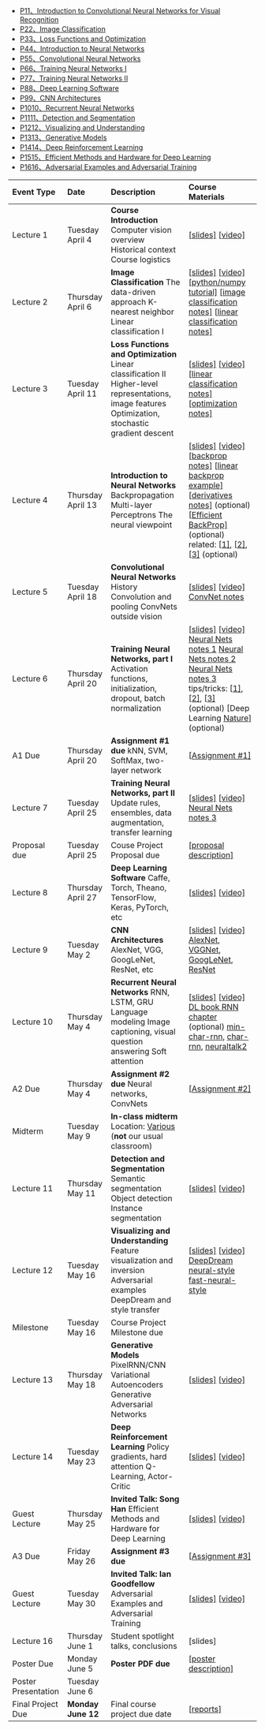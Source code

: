 - [P11、Introduction to Convolutional Neural Networks for Visual Recognition](https://www.bilibili.com/video/av13260183/?p=1)
- [P22、Image Classification](https://www.bilibili.com/video/av13260183/?p=2)
- [P33、Loss Functions and Optimization](https://www.bilibili.com/video/av13260183/?p=3)
- [P44、Introduction to Neural Networks](https://www.bilibili.com/video/av13260183/?p=4)
- [P55、Convolutional Neural Networks](https://www.bilibili.com/video/av13260183/?p=5)
- [P66、Training Neural Networks I](https://www.bilibili.com/video/av13260183/?p=6)
- [P77、Training Neural Networks II](https://www.bilibili.com/video/av13260183/?p=7)
- [P88、Deep Learning Software](https://www.bilibili.com/video/av13260183/?p=8)
- [P99、CNN Architectures](https://www.bilibili.com/video/av13260183/?p=9)
- [P1010、Recurrent Neural Networks](https://www.bilibili.com/video/av13260183/?p=10)
- [P1111、Detection and Segmentation](https://www.bilibili.com/video/av13260183/?p=11)
- [P1212、Visualizing and Understanding](https://www.bilibili.com/video/av13260183/?p=12)
- [P1313、Generative Models](https://www.bilibili.com/video/av13260183/?p=13)
- [P1414、Deep Reinforcement Learning](https://www.bilibili.com/video/av13260183/?p=14)
- [P1515、Efficient Methods and Hardware for Deep Learning](https://www.bilibili.com/video/av13260183/?p=15)
- [P1616、Adversarial Examples and Adversarial Training](https://www.bilibili.com/video/av13260183/?p=16)



| Event Type          | Date               | Description                                                  | Course Materials                                             |
| :------------------ | :----------------- | :----------------------------------------------------------- | :----------------------------------------------------------- |
| Lecture 1           | Tuesday  April 4   | **Course Introduction**  Computer vision overview  Historical context  Course logistics | [[slides\]](http://cs231n.stanford.edu/slides/2017/cs231n_2017_lecture1.pdf) [[video\]](https://www.youtube.com/watch?v=vT1JzLTH4G4&list=PL3FW7Lu3i5JvHM8ljYj-zLfQRF3EO8sYv) |
| Lecture 2           | Thursday  April 6  | **Image Classification**  The data-driven approach  K-nearest neighbor  Linear classification I | [[slides\]](http://cs231n.stanford.edu/slides/2017/cs231n_2017_lecture2.pdf) [[video\]](https://www.youtube.com/watch?v=OoUX-nOEjG0&list=PL3FW7Lu3i5JvHM8ljYj-zLfQRF3EO8sYv)  [[python/numpy tutorial\]](http://cs231n.github.io/python-numpy-tutorial) [[image classification notes\]](http://cs231n.github.io/classification) [[linear classification notes\]](http://cs231n.github.io/linear-classify) |
| Lecture 3           | Tuesday  April 11  | **Loss Functions and Optimization**  Linear classification II Higher-level representations, image features Optimization, stochastic gradient descent | [[slides\]](http://cs231n.stanford.edu/slides/2017/cs231n_2017_lecture3.pdf) [[video\]](https://www.youtube.com/watch?v=h7iBpEHGVNc&list=PL3FW7Lu3i5JvHM8ljYj-zLfQRF3EO8sYv)  [[linear classification notes\]](http://cs231n.github.io/linear-classify) [[optimization notes\]](http://cs231n.github.io/optimization-1) |
| Lecture 4           | Thursday  April 13 | **Introduction to Neural Networks**  Backpropagation Multi-layer Perceptrons The neural viewpoint | [[slides\]](http://cs231n.stanford.edu/slides/2017/cs231n_2017_lecture4.pdf) [[video\]](https://www.youtube.com/watch?v=d14TUNcbn1k&list=PL3FW7Lu3i5JvHM8ljYj-zLfQRF3EO8sYv)  [[backprop notes\]](http://cs231n.github.io/optimization-2) [[linear backprop example\]](http://cs231n.stanford.edu/2017/handouts/linear-backprop.pdf) [[derivatives notes\]](http://cs231n.stanford.edu/2017/handouts/derivatives.pdf) (optional)  [[Efficient BackProp\]](http://yann.lecun.com/exdb/publis/pdf/lecun-98b.pdf) (optional) related: [[1\]](http://colah.github.io/posts/2015-08-Backprop/), [[2\]](http://neuralnetworksanddeeplearning.com/chap2.html), [[3\]](https://www.youtube.com/watch?v=q0pm3BrIUFo) (optional) |
| Lecture 5           | Tuesday  April 18  | **Convolutional Neural Networks**  History  Convolution and pooling  ConvNets outside vision | [[slides\]](http://cs231n.stanford.edu/slides/2017/cs231n_2017_lecture5.pdf) [[video\]](https://www.youtube.com/watch?v=bNb2fEVKeEo&list=PL3FW7Lu3i5JvHM8ljYj-zLfQRF3EO8sYv)  [ConvNet notes](http://cs231n.github.io/convolutional-networks/) |
| Lecture 6           | Thursday  April 20 | **Training Neural Networks, part I**  Activation functions, initialization, dropout, batch normalization | [[slides\]](http://cs231n.stanford.edu/slides/2017/cs231n_2017_lecture6.pdf) [[video\]](https://www.youtube.com/watch?v=wEoyxE0GP2M&list=PL3FW7Lu3i5JvHM8ljYj-zLfQRF3EO8sYv)  [Neural Nets notes 1](http://cs231n.github.io/neural-networks-1/) [Neural Nets notes 2](http://cs231n.github.io/neural-networks-2/) [Neural Nets notes 3](http://cs231n.github.io/neural-networks-3/) tips/tricks: [[1\]](http://research.microsoft.com/pubs/192769/tricks-2012.pdf), [[2\]](http://yann.lecun.com/exdb/publis/pdf/lecun-98b.pdf), [[3\]](http://arxiv.org/pdf/1206.5533v2.pdf) (optional)  [Deep Learning [Nature\]](http://www.nature.com/nature/journal/v521/n7553/full/nature14539.html) (optional) |
| A1 Due              | Thursday  April 20 | **Assignment #1 due**  kNN, SVM, SoftMax, two-layer network  | [[Assignment #1\]](http://cs231n.github.io/assignments2017/assignment1/) |
| Lecture 7           | Tuesday  April 25  | **Training Neural Networks, part II**  Update rules, ensembles, data augmentation, transfer learning | [[slides\]](http://cs231n.stanford.edu/slides/2017/cs231n_2017_lecture7.pdf) [[video\]](https://www.youtube.com/watch?v=_JB0AO7QxSA&list=PL3FW7Lu3i5JvHM8ljYj-zLfQRF3EO8sYv)  [Neural Nets notes 3](http://cs231n.github.io/neural-networks-3/) |
| Proposal due        | Tuesday  April 25  | Couse Project Proposal due                                   | [[proposal description\]](http://cs231n.stanford.edu/project.html) |
| Lecture 8           | Thursday  April 27 | **Deep Learning Software**  Caffe, Torch, Theano, TensorFlow, Keras, PyTorch, etc | [[slides\]](http://cs231n.stanford.edu/slides/2017/cs231n_2017_lecture8.pdf) [[video\]](https://www.youtube.com/watch?v=6SlgtELqOWc&list=PL3FW7Lu3i5JvHM8ljYj-zLfQRF3EO8sYv) |
| Lecture 9           | Tuesday  May 2     | **CNN Architectures**  AlexNet, VGG, GoogLeNet, ResNet, etc  | [[slides\]](http://cs231n.stanford.edu/slides/2017/cs231n_2017_lecture9.pdf) [[video\]](https://www.youtube.com/watch?v=DAOcjicFr1Y&list=PL3FW7Lu3i5JvHM8ljYj-zLfQRF3EO8sYv)  [AlexNet](https://papers.nips.cc/paper/4824-imagenet-classification-with-deep-convolutional-neural-networks.pdf), [VGGNet](https://arxiv.org/abs/1409.1556), [GoogLeNet](https://arxiv.org/abs/1409.4842), [ResNet](https://arxiv.org/abs/1512.03385) |
| Lecture 10          | Thursday  May 4    | **Recurrent Neural Networks**  RNN, LSTM, GRU  Language modeling  Image captioning, visual question answering  Soft attention | [[slides\]](http://cs231n.stanford.edu/slides/2017/cs231n_2017_lecture10.pdf) [[video\]](https://www.youtube.com/watch?v=6niqTuYFZLQ&list=PL3FW7Lu3i5JvHM8ljYj-zLfQRF3EO8sYv)  [DL book RNN chapter](http://www.deeplearningbook.org/contents/rnn.html) (optional) [min-char-rnn](https://gist.github.com/karpathy/d4dee566867f8291f086), [char-rnn](https://github.com/karpathy/char-rnn), [neuraltalk2](https://github.com/karpathy/neuraltalk2) |
| A2 Due              | Thursday  May 4    | **Assignment #2 due**  Neural networks, ConvNets             | [[Assignment #2\]](http://cs231n.github.io/assignments2017/assignment2/) |
| Midterm             | Tuesday  May 9     | **In-class midterm** Location: [Various](https://piazza.com/class/j0vi72697xc49k?cid=1272) (**not** our usual classroom) |                                                              |
| Lecture 11          | Thursday  May 11   | **Detection and Segmentation**  Semantic segmentation  Object detection  Instance segmentation | [[slides\]](http://cs231n.stanford.edu/slides/2017/cs231n_2017_lecture11.pdf) [[video\]](https://www.youtube.com/watch?v=nDPWywWRIRo&list=PL3FW7Lu3i5JvHM8ljYj-zLfQRF3EO8sYv) |
| Lecture 12          | Tuesday  May 16    | **Visualizing and Understanding**  Feature visualization and inversion  Adversarial examples  DeepDream and style transfer | [[slides\]](http://cs231n.stanford.edu/slides/2017/cs231n_2017_lecture12.pdf) [[video\]](https://www.youtube.com/watch?v=6wcs6szJWMY&list=PL3FW7Lu3i5JvHM8ljYj-zLfQRF3EO8sYv)  [DeepDream](https://github.com/google/deepdream) [neural-style](https://github.com/jcjohnson/neural-style) [fast-neural-style](https://github.com/jcjohnson/fast-neural-style) |
| Milestone           | Tuesday  May 16    | Course Project Milestone due                                 |                                                              |
| Lecture 13          | Thursday  May 18   | **Generative Models**  PixelRNN/CNN  Variational Autoencoders  Generative Adversarial Networks | [[slides\]](http://cs231n.stanford.edu/slides/2017/cs231n_2017_lecture13.pdf) [[video\]](https://www.youtube.com/watch?v=5WoItGTWV54&list=PL3FW7Lu3i5JvHM8ljYj-zLfQRF3EO8sYv) |
| Lecture 14          | Tuesday  May 23    | **Deep Reinforcement Learning**  Policy gradients, hard attention  Q-Learning, Actor-Critic | [[slides\]](http://cs231n.stanford.edu/slides/2017/cs231n_2017_lecture14.pdf) [[video\]](https://www.youtube.com/watch?v=lvoHnicueoE&list=PL3FW7Lu3i5JvHM8ljYj-zLfQRF3EO8sYv) |
| Guest Lecture       | Thursday  May 25   | **Invited Talk: Song Han**  Efficient Methods and Hardware for Deep Learning | [[slides\]](http://cs231n.stanford.edu/slides/2017/cs231n_2017_lecture15.pdf) [[video\]](https://www.youtube.com/watch?v=eZdOkDtYMoo&list=PL3FW7Lu3i5JvHM8ljYj-zLfQRF3EO8sYv) |
| A3 Due              | Friday  May 26     | **Assignment #3 due**                                        | [[Assignment #3\]](http://cs231n.github.io/assignments2017/assignment3/) |
| Guest Lecture       | Tuesday  May 30    | **Invited Talk: Ian Goodfellow**  Adversarial Examples and Adversarial Training | [[slides\]](http://cs231n.stanford.edu/slides/2017/cs231n_2017_lecture16.pdf) [[video\]](https://www.youtube.com/watch?v=CIfsB_EYsVI&list=PL3FW7Lu3i5JvHM8ljYj-zLfQRF3EO8sYv) |
| Lecture 16          | Thursday  June 1   | Student spotlight talks, conclusions                         | [slides]                                                     |
| Poster Due          | Monday  June 5     | **Poster PDF due**                                           | [[poster description\]](http://cs231n.stanford.edu/project.html) |
| Poster Presentation | Tuesday June 6     |                                                              |                                                              |
| Final Project Due   | **Monday June 12** | Final course project due date                                | [[reports\]](http://cs231n.stanford.edu/2017/reports.html)   |